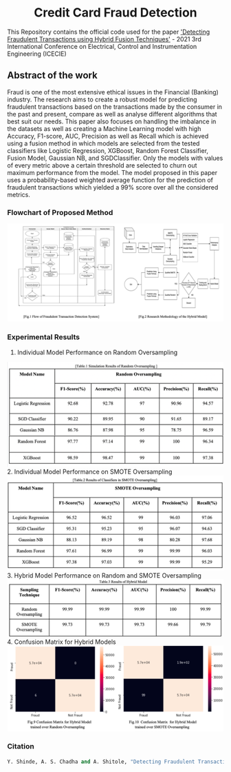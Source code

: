 <h1 align="center"> Credit Card Fraud Detection </h1>

This Repository contains the official code used for the paper ['Detecting Fraudulent Transactions using Hybrid Fusion Techniques'](https://ieeexplore.ieee.org/document/9664719) - 2021 3rd International Conference on Electrical, Control and Instrumentation Engineering (ICECIE)

## Abstract of the work

Fraud is one of the most extensive ethical issues in the Financial (Banking) industry. The research aims to create a robust model for predicting fraudulent transactions based on the transactions made by the consumer in the past and present, compare as well as analyse different algorithms that best suit our needs. This paper also focuses on handling the imbalance in the datasets as well as creating a Machine Learning model with high Accuracy, F1-score, AUC, Precision as well as Recall which is achieved using a fusion method in which models are selected from the tested classifiers like Logistic Regression, XGBoost, Random Forest Classifier, Fusion Model, Gaussian NB, and SGDClassifier. Only the models with values of every metric above a certain threshold are selected to churn out maximum performance from the model. The model proposed in this paper uses a probability-based weighted average function for the prediction of fraudulent transactions which yielded a 99% score over all the considered metrics.

### Flowchart of Proposed Method

<img src="Assets/Pipeline.png"/>

### Experimental Results

1. Individual Model Performance on Random Oversampling
<img src="Assets/RandomResult.png"/>
2. Individual Model Performance on SMOTE Oversampling
<img src="Assets/SMOTEResult.png"/>
3. Hybrid Model Performance on Random and SMOTE Oversampling
<img src="Assets/HybridResult.png"/>
4. Confusion Matrix for Hybrid Models
<img src="Assets/ConfusionMatrix.png"/>

### Citation

```py
Y. Shinde, A. S. Chadha and A. Shitole, "Detecting Fraudulent Transactions using Hybrid Fusion Techniques," 2021 3rd International Conference on Electrical, Control and Instrumentation Engineering (ICECIE), 2021, pp. 1-10, doi: 10.1109/ICECIE52348.2021.9664719.
```
